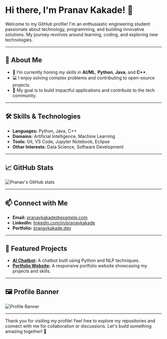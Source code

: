 # Hi there, I'm Pranav Kakade! 👋

Welcome to my GitHub profile! I'm an enthusiastic engineering student passionate about technology, programming, and building innovative solutions. My journey revolves around learning, coding, and exploring new technologies.

---

## 🚀 About Me
- 🌱 I’m currently honing my skills in **AI/ML**, **Python**, **Java**, and **C++**.
- 💻 I enjoy solving complex problems and contributing to open-source projects.
- 🎯 My goal is to build impactful applications and contribute to the tech community.

---

## 🛠️ Skills & Technologies

- **Languages:** Python, Java, C++
- **Domains:** Artificial Intelligence, Machine Learning
- **Tools:** Git, VS Code, Jupyter Notebook, Eclipse
- **Other Interests:** Data Science, Software Development

---

## 📈 GitHub Stats

![Pranav's GitHub stats](https://github-readme-stats.vercel.app/api?username=Pranav-Kakade&show_icons=true&theme=radical)

---

## 📫 Connect with Me

- **Email:** [pranavkakade@example.com](mailto:pranavkakade@example.com)
- **LinkedIn:** [linkedin.com/in/pranavkakade](https://www.linkedin.com/in/pranavkakade)
- **Portfolio:** [pranavkakade.dev](https://pranavkakade.dev)

---

## 🌟 Featured Projects

- **[AI Chatbot](https://github.com/Pranav-Kakade/AI-Chatbot):** A chatbot built using Python and NLP techniques.
- **[Portfolio Website](https://github.com/Pranav-Kakade/Portfolio):** A responsive portfolio website showcasing my projects and skills.

---

## 🖼️ Profile Banner

![Profile Banner](https://via.placeholder.com/1200x400.png?text=Welcome+to+Pranav's+GitHub+Profile!)

---

Thank you for visiting my profile! Feel free to explore my repositories and connect with me for collaboration or discussions. Let's build something amazing together! 🚀

